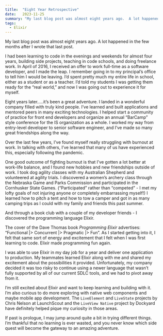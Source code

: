 ```yaml
---
title:  "Eight Year Retrospective"
date:   2023-11-25
summary: "My last blog post was almost eight years ago.  A lot happened in the few months after I wrote that last post..."
tags: 
  - Elixir
---
```


My last blog post was almost eight years ago.  A lot happened in the few months after I wrote that last post.  

I had been learning to code in the evenings and weekends for almost four years, building side projects, teaching in code schools, and doing freelance work.  In April of 2016, I received an offer to work full-time as a software developer, and I made the leap.  I remember going in to my principal’s office to tell him I would be leaving.  I’d spent pretty much my entire life in school, either as a student or as a teacher.  I’d told my students I was getting them ready for the “real world,” and now I was going out to experience it for myself.  

Eight years later…..it’s been a great adventure.  I landed in a wonderful company filled with truly kind people.  I’ve learned and built applications and mentored peers in many exciting technologies.  I helped start a community of practice for front end developers and organize an annual “BarCamp” style conference for the IS organization as a whole.  I worked my way from entry-level developer to senior software engineer, and I’ve made so many great friendships along the way.  

Over the last few years, I’ve found myself really struggling with burnout at work.  In talking with others, I’ve learned that many of us have experienced this, especially following the pandemic.  

One good outcome of fighting burnout is that I’ve gotten a lot better at work-life balance, and I found new hobbies and new friendships outside of work.  I took dog agility classes with my Australian Shepherd and volunteered at agility trials.  I discovered a women’s archery class through the Nebraska Game and Parks Commission and participated in the Cornhusker State Games.  (“Participated” rather than “competed” - I met my lofty goals of not injuring anyone or completely embarrassing myself!)  I learned how to pitch a tent and how to tow a camper and got in as many camping trips as I could with my family and friends this past summer. 

And through a book club with a couple of my developer friends - I discovered the programming language Elixir.  

The cover of the Dave Thomas book _Programming Elixir_ advertises: “Functional |> Concurrent |> Pragmatic |> Fun”.  As I started getting into it, I felt that same sort of energy and excitement that I felt when I was first learning to code. Elixir made programming fun again.

I was able to use Elixir in my day job for a year and deliver one application to production.  My teammates learned Elixir along with me and shared my excitement about the possibilities it provided.   Unfortunately, my company decided it was too risky to continue using a newer language that wasn’t fully supported by all of our current SDLC tools, and we had to pivot away from it.

I’m still excited about Elixir and want to keep learning and building with it.  I’m also curious to do more exploring with native web components and maybe mobile app development.  The `LiveElement` and `LiveState` projects by Chris Nelson at LaunchScout and the `LiveView Native` project by Dockyard have definitely helped pique my curiosity in those areas.

If past is prologue, I may jump around quite a bit in trying different things.  I’m thankful that no learning is ever wasted, and you never know which side quest will become the gateway to an amazing adventure.  